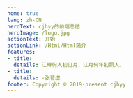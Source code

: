 ```yaml
---
home: true
lang: zh-CN
heroText: cjhyy的前端总结
heroImage: /logo.jpg
actionText: 开始
actionLink: /Html/Html简介
features:
- title: 
  details: 江畔何人初见月，江月何年初照人。
- title: 
  details: -张若虚
footer: Copyright © 2019-present cjhyy
---
```

